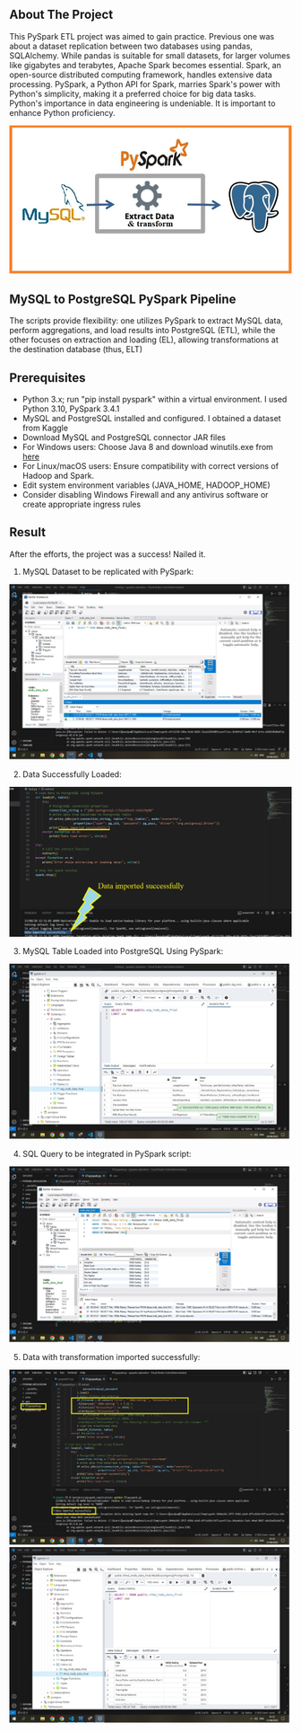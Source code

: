 ## About The Project

This PySpark ETL project was aimed to gain practice. Previous one was about a dataset replication between two databases using pandas, SQLAlchemy. While pandas is suitable for small datasets, for larger volumes like gigabytes and terabytes, Apache Spark becomes essential. Spark, an open-source distributed computing framework, handles extensive data processing.  PySpark, a Python API for Spark, marries Spark's power with Python's simplicity, making it a preferred choice for big data tasks.  
Python's importance in data engineering is undeniable. It is important to enhance Python proficiency.

<img src="img/pyspark%20proj.jpg" />

## MySQL to PostgreSQL PySpark Pipeline

The scripts provide flexibility: one utilizes PySpark to extract MySQL data, perform aggregations, and load results into PostgreSQL (ETL), while the other focuses on extraction and loading (EL), allowing transformations at the destination database (thus, ELT)

## Prerequisites

- Python 3.x; run "pip install pyspark" within a virtual environment. I used Python 3.10, PySpark 3.4.1
- MySQL and PostgreSQL installed and configured. I obtained a dataset from Kaggle
- Download MySQL and PostgreSQL connector JAR files
- For Windows users: Choose Java 8 and download winutils.exe from [here](https://github.com/steveloughran/winutils/tree/master/hadoop-3.0.0/bin)
- For Linux/macOS users: Ensure compatibility with correct versions of Hadoop and Spark.
- Edit system environment variables (JAVA_HOME, HADOOP_HOME)
- Consider disabling Windows Firewall and any antivirus software or create appropriate ingress rules

## Result

After the efforts, the project was a success! Nailed it.

1. MySQL Dataset to be replicated with PySpark:   
<img src="img/MySQL%20imdb%20dataset.jpg" />

2. Data Successfully Loaded:
<img src="img/data%20imported.jpg" />

3. MySQL Table Loaded into PostgreSQL Using PySpark:
<img src="img/MySQL%20table%20PySpark%20loaded%20to%20Postgre.jpg" />

4. SQL Query to be integrated in PySpark script:
<img src="img/MySQL%20query%20for%20PySpark.jpg" />

5. Data with transformation imported successfully:
<img src="img/Pyspark%20trsfmd%20MySQL%20to%20Postgre.jpg" />
<img src="img/MySQL%20table%20PySpark%20tfmd_%20to%20Postgre.jpg" />
